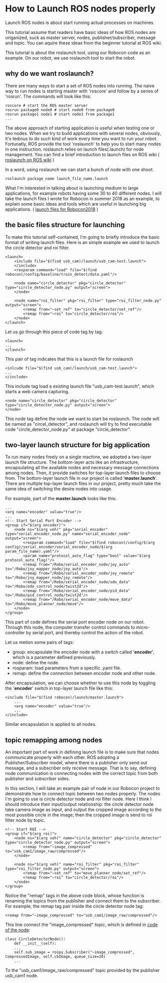 # How to Launch ROS nodes properly

Launch ROS nodes is about start running actual processes on machines. 

This tutorial assume that readers have basic ideas of how ROS nodes are origanized, suck as master server, nodes,  publisher/subscriber, message and topic. You can aquire these ideas from the beginner tutorial at ROS wiki. 

This tutorial is about the roslaunch tool, using our Robocon code as an example. On our robot, we use roslaunch tool to start the robot. 

## why do we want roslaunch?

There are many ways to start a set of ROS nodes into running. The naive way to run nodes is starting master with 'roscore' and follow by a series of 'rosrun'. The commands will look like this:

    roscore # start the ROS master server
    rosrun package0 node0 # start node0 from package0
    rosrun package1 node1 # start node1 from package1
    ...

The above approach of starting application is useful when testing one or two nodes. When we try to build applications with several nodes, obviously, it's tedious to do such kind of work every time you want to run your robot. Fortunatly, ROS provide the tool 'roslaunch' to help you to start many nodes in one instruction. roslaunch relies on launch files(.launch) for node management. You can find a brief introduction to launch files on ROS wiki (
    [roslaunch on ROS wiki](http://wiki.ros.org/roslaunch/)
)

In a word, using roslaunch we can start a bunch of node with one shoot.

    roslaunch package_name launch_file_name.launch

What I'm interested in talking about is launching medium to large applications, for example robots having some 30 to 40 different nodes. I will take the launch files I wrote for Robocon in summer 2018 as an example, to explain some basic ideas and tools which are useful in launching big applications. (
    [launch files for Robocon2018](https://github.com/yxiao1996/RoboTop/tree/master/catkin_ws/src/robocon/launch)
)

## the basic files structure for launching

To make this tutorial self-contained, I'm going to briefly introduce the basic format of writing launch files. Here is an simple example we used to launch the circle detector and roi filter.

    <launch>
        <include file="$(find usb_cam)/launch/usb_cam-test.launch">
        </include>
        <rosparam command="load" file="$(find robocon)/config/baseline/train_detect/data.yaml"/>
        
        <node name="circle_detector" pkg="circle_detector" type="circle_detector_node.py" output="screen">
        </node>
        
        <node name="roi_filter" pkg="roi_filter" type="roi_filter_node.py" output="screen">
            <remap from="~set_ref" to="circle_detector/set_ref"/>
            <remap from="~roi" to="circle_detector/roi"/>
        </node>
    </launch>

Let us go through this piece of code tag by tag:

    <launch>
    ...
    </launch>

This pair of tag indicates that this is a launch file for roslaunch

    <inlcude file="$(find usb_cam)/launch/usb_cam-test.launch">
    ...
    </include>

This include tag load a existing launch file "usb_cam-test.launch", which starts a web camera capturing.

    <node name="circle_detector" pkg="circle_detector" type="circle_detector_node.py" output="screen">
    </node>

This node tag define the node we want to start be roslaunch. The node will be named as "circel_detector", and roslaunch will try to find executable code "circle_detector_node.py" at package "circle_detector".

## two-layer launch structure for big application

To run many nodes freely on a single machine, we adopted a two-layer launch file structure. The bottom-layer acts like an infrastructure, encapsulating all the available nodes and necessary message connections among nodes. Then, it provide switches for top-layer launch files to choose from. The bottom-layer launch file in our project is called '**master.launch**'. There are multiple top-layer launch files in our project, pretty much take the same idea of switching the desire nodes into usage. 

For example, part of the **master.launch** looks like this:
    
    ...
    <arg name="encoder" value="true"/>
    ...
    <!-- Start Serial Port Encoder -->
    <group if="$(arg encoder)">
        <node ns="$(arg veh)" pkg="serial_encoder" type="serial_encoder_node.py" name="serial_encoder_node" output="screen">
            <rosparam command="load" file="$(find robocon)/config/$(arg config)/serial_encoder/serial_encoder_node/$(arg param_file_name).yaml"/>
            <param name="protocol_auto_flag" type="bool" value="$(arg protocol_auto_flag)"/>
            <remap from="/Robo/serial_encoder_node/joy_auto" to="/Robo/joy_mapper_node/joy_auto"/>
            <remap from="/Robo/serial_encoder_node/joy_remote" to="/Robo/joy_mapper_node/joy_remote"/>
            <remap from="/Robo/serial_encoder_node/odo_data" to="/Robo/odo_control_node/twist2d"/>
            <remap from="/Robo/serial_encoder_node/pid_data" to="/Robo/pid_control_node/twist2d"/>
            <remap from="/Robo/serial_encoder_node/move_data" to="/Robo/move_planner_node/move"/>
        </node>
    </group>

This part of code defines the serial port encoder node on our robot. Through this node, the computer transfer control commands to micro-controller by serial port, and thereby control the action of the robot. 

Let us metion some pairs of tags: 
* group: encapsulate the encoder node with a switch called '**encoder**', which is a parameter defined previously.
* node: define the node.
* rosparam: load parameters from a specific .yaml file.
* remap: define the connection between encoder node and other node. 

After encapsulation, we can choose whether to use this node by toggling the '**encoder**' switch in top-layer launch file like this: 

    <include file="$(find robocon)/launch/master.launch">
        ...
        <arg name="encoder" value="true"/>
	    ...
    </include>

Similar encapsulation is applied to all nodes. 

## topic remapping among nodes

An important part of work in defining launch file is to make sure that nodes communicate properly with each other. ROS adopting a Publisher/Subscriber model, where there is a publisher only send out message, and a subscriber only receive message. That is to say, defining node communication is connecting nodes with the correct topic from both publisher and subscriber sides. 

In this section, I will take an example pair of node in our Robocon project to demonstrate how to connect topic between two nodes properly. The nodes I'm going to use is circle detector node and roi filter node. Here I think I should introduce their input/output relationship: the circle detector node take camera image as input, and output the cropped image according to the most possible circle in the image; then the cropped image is send to roi filter node by topic. 

    <!-- Start ROI -->
    <group if="$(arg roi)">
        <node ns="$(arg veh)" name="circle_detector" pkg="circle_detector" type="circle_detector_node.py" output="screen">
            <remap from="~image_compressed" to="usb_cam1/image_raw/compressed"/>
        </node>
  
        <node ns="$(arg veh)" name="roi_filter" pkg="roi_filter" type="roi_filter_node.py" output="screen">
            <remap from="~set_ref" to="move_planner_node/set_ref"/>
            <remap from="~roi" to="circle_detector/roi"/>
        </node>
    </group>

Notice the "remap" tags in the above code block, whose function is renaming the topics from the publisher and connect them to the subscriber. For example, the remap tag pair inside the circle detector node tag:

    <remap from="~image_compressed" to="usb_cam1/image_raw/compressed"/>

This line connect the "image_compressed" topic, which is defined in [code of the node](https://github.com/yxiao1996/RoboTop/blob/master/catkin_ws/src/10-objectdetection/circle_detector/src/circle_detector_node.py):

    class CircleDetectorNode():
        def __init__(self):
        ...
        self.sub_image = rospy.Subscriber("~image_compressed", CompressedImage, self.cbImage, queue_size=20)
        ...

To the "usb_cam1/image_raw/compressed" topic provided by the publisher usb_cam1 node. 